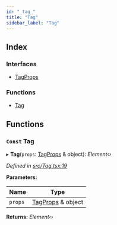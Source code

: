 ```yaml
---
id: "_tag_"
title: "Tag"
sidebar_label: "Tag"
---
```


## Index

### Interfaces

* [TagProps](../interfaces/_tag_.tagprops.md)

### Functions

* [Tag](_tag_.md#const-tag)

## Functions

### `Const` Tag

▸ **Tag**(`props`: [TagProps](../interfaces/_tag_.tagprops.md) & object): *Element‹›*

*Defined in [src/Tag.tsx:19](https://github.com/tarojsx/ui/blob/bc31158/src/Tag.tsx#L19)*

**Parameters:**

Name | Type |
------ | ------ |
`props` | [TagProps](../interfaces/_tag_.tagprops.md) & object |

**Returns:** *Element‹›*
